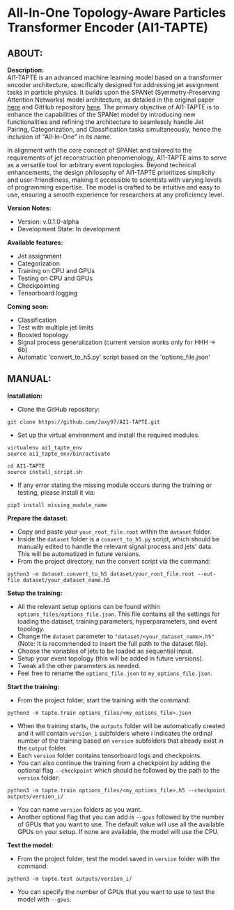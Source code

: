 # All-In-One Topology-Aware Particles Transformer Encoder (AI1-TAPTE)

## ABOUT:

**Description:**  
AI1-TAPTE is an advanced machine learning model based on a transformer encoder architecture, specifically designed for addressing jet assignment tasks in particle physics. It builds upon the SPANet (Symmetry-Preserving Attention Networks) model architecture, as detailed in the original paper [here](https://arxiv.org/pdf/2106.03898.pdf) and GitHub repository [here](https://github.com/Alexanders101/SPANet). The primary objective of AI1-TAPTE is to enhance the capabilities of the SPANet model by introducing new functionalities and refining the architecture to seamlessly handle Jet Pairing, Categorization, and Classification tasks simultaneously, hence the inclusion of "All-In-One" in its name.

In alignment with the core concept of SPANet and tailored to the requirements of jet reconstruction phenomenology, AI1-TAPTE aims to serve as a versatile tool for arbitrary event topologies. Beyond technical enhancements, the design philosophy of AI1-TAPTE prioritizes simplicity and user-friendliness, making it accessible to scientists with varying levels of programming expertise. The model is crafted to be intuitive and easy to use, ensuring a smooth experience for researchers at any proficiency level.

**Version Notes:**  
- Version: v.0.1.0-alpha  
- Development State: In development

**Available features:**  
- Jet assignment  
- Categorization  
- Training on CPU and GPUs  
- Testing on CPU and GPUs  
- Checkpointing  
- Tensorboard logging

**Coming soon:**  
- Classification
- Test with multiple jet limits  
- Boosted topology  
- Signal process generalization (current version works only for HHH -> 6b)  
- Automatic 'convert_to_h5.py' script based on the 'options_file.json'

## MANUAL:

**Installation:**  
- Clone the GitHub repository:
```
git clone https://github.com/Joxy97/AI1-TAPTE.git
```
- Set up the virtual environment and install the required modules. 
```
virtualenv ai1_tapte_env
source ai1_tapte_env/bin/activate

cd AI1-TAPTE
source install_script.sh
```
- If any error stating the missing module occurs during the training or testing, please install it via:  
```
pip3 install missing_module_name
```

**Prepare the dataset:**  
- Copy and paste your ```your_root_file.root``` within the ```dataset``` folder.  
- Inside the ```dataset``` folder is a ```convert_to_h5.py``` script, which should be manually edited to handle the relevant signal process and jets' data. This will be automatized in future versions.  
- From the project directory, run the convert script via the command:  
```
python3 -m dataset.convert_to_h5 dataset/your_root_file.root --out-file dataset/your_dataset_name.h5
```

**Setup the training:**  
- All the relevant setup options can be found within ```options_files/options_file.json```. This file contains all the settings for loading the dataset, training parameters, hyperparameters, and event topology.  
- Change the ```dataset``` parameter to ```"dataset/<your_dataset_name>.h5"``` (Note: It is recommended to insert the full path to the dataset file).  
- Choose the variables of jets to be loaded as sequential input.  
- Setup your event topology (this will be added in future versions).  
- Tweak all the other parameters as needed.  
- Feel free to rename the ```options_file.json``` to ```my_options_file.json```.

**Start the training:**  
- From the project folder, start the training with the command:  
```
python3 -m tapte.train options_files/<my_options_file>.json
```
- When the training starts, the ```outputs``` folder will be automatically created and it will contain ```version_i``` subfolders where i indicates the ordinal number of the training based on ```version``` subfolders that already exist in the ```output``` folder.  
- Each ```version``` folder contains tensorboard logs and checkpoints.  
- You can also continue the training from a checkpoint by adding the optional flag ```--checkpoint``` which should be followed by the path to the ```version``` folder:  
```
python3 -m tapte.train options_files/<my_options_file>.h5 --checkpoint outputs/version_i/
```
- You can name ```version``` folders as you want.  
- Another optional flag that you can add is ```--gpus``` followed by the number of GPUs that you want to use. The default value will use all the available GPUs on your setup. If none are available, the model will use the CPU.

**Test the model:**  
- From the project folder, test the model saved in ```version``` folder with the command:  
```
python3 -m tapte.test outputs/version_i/
```
- You can specify the number of GPUs that you want to use to test the model with ```--gpus```.
